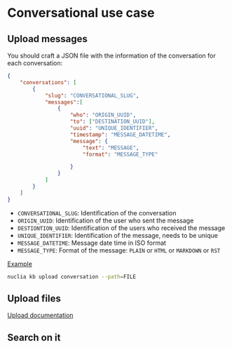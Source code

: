 # Conversational use case

## Upload messages

You should craft a JSON file with the information of the conversation for each conversation:

```json
{
    "conversations": [
        {
            "slug": "CONVERSATIONAL_SLUG", 
            "messages":[
                {
                    "who": "ORIGIN_UUID",
                    "to": ["DESTINATION_UUID"],
                    "uuid": "UNIQUE_IDENTIFIER",
                    "timestamp": "MESSAGE_DATETIME",
                    "message": {
                        "text": "MESSAGE",
                        "format": "MESSAGE_TYPE"

                    }
                }
            ]
        }
    ]
}
```

- `CONVERSATIONAL_SLUG`: Identification of the conversation
- `ORIGIN_UUID`: Identification of the user who sent the message
- `DESTIONTION_UUID`: Identification of the users who received the message
- `UNIQUE_IDENTIFIER`: Identification of the message, needs to be unique
- `MESSAGE_DATETIME`: Message date time in ISO format
- `MESSAGE_TYPE`: Format of the message: `PLAIN` or `HTML` or `MARKDOWN` or `RST`

[Example](https://github.com/nuclia/nuclia.py/nuclia/tests/assets/conversation.js)

```bash
nuclia kb upload conversation --path=FILE
```

## Upload files

[Upload documentation](https://github.com/nuclia/nuclia.py/docs/UPLOAD.md)

## Search on it


